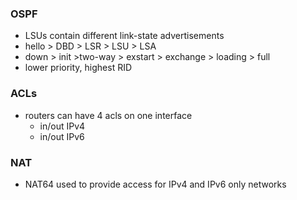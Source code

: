 ### OSPF
- LSUs contain different link-state advertisements
- hello > DBD > LSR > LSU > LSA
- down > init >two-way > exstart > exchange > loading > full
- lower priority, highest RID
### ACLs
- routers can have 4 acls on one interface
	- in/out IPv4
	- in/out IPv6
### NAT
- NAT64 used to provide access for IPv4 and IPv6 only networks